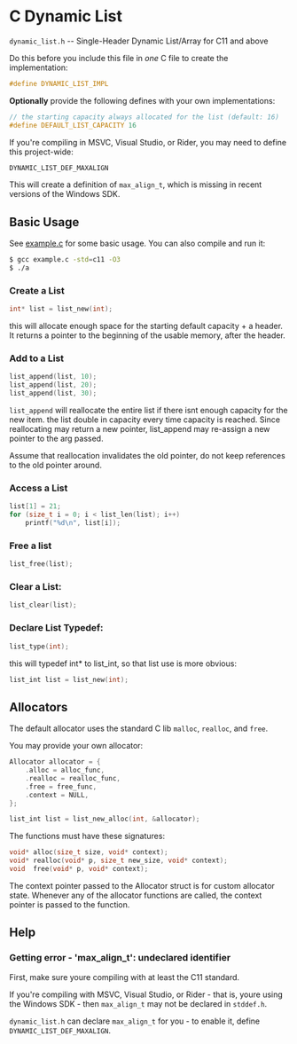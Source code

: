 # C Dynamic List
`dynamic_list.h` -- Single-Header Dynamic List/Array for C11 and above

Do this before you include this file in *one* C file to create the implementation:
```c
#define DYNAMIC_LIST_IMPL
```

**Optionally** provide the following defines with your own implementations:
```c
// the starting capacity always allocated for the list (default: 16)
#define DEFAULT_LIST_CAPACITY 16
```

If you're compiling in MSVC, Visual Studio, or Rider, you may need to define this project-wide:
```c
DYNAMIC_LIST_DEF_MAXALIGN
```
This will create a definition of `max_align_t`, which is missing in recent versions of the
Windows SDK.

## Basic Usage

See [example.c](example.c) for some basic usage. You can also compile and run it:
```sh
$ gcc example.c -std=c11 -O3
$ ./a
```

### Create a List
```c
int* list = list_new(int);
```
this will allocate enough space for the starting default capacity + a header. It returns
a pointer to the beginning of the usable memory, after the header.

### Add to a List
```c
list_append(list, 10);
list_append(list, 20);
list_append(list, 30);
```

`list_append` will reallocate the entire list if there isnt enough capacity for the new item.
the list double in capacity every time capacity is reached. Since reallocating may return
a new pointer, list_append may re-assign a new pointer to the arg passed.

Assume that reallocation invalidates the old pointer, do not keep references to the old
pointer around.

### Access a List

```c
list[1] = 21;
for (size_t i = 0; i < list_len(list); i++)
    printf("%d\n", list[i]);
```

### Free a list

```c
list_free(list);
```

### Clear a List:

```c
list_clear(list);
```

### Declare List Typedef:

```c
list_type(int);
```

this will typedef int* to list_int, so that list use is more obvious:

```c
list_int list = list_new(int);
```


## Allocators
The default allocator uses the standard C lib `malloc`, `realloc`, and `free`.

You may provide your own allocator:

```c
Allocator allocator = {
    .alloc = alloc_func,
    .realloc = realloc_func,
    .free = free_func,
    .context = NULL,
};

list_int list = list_new_alloc(int, &allocator);
```

The functions must have these signatures:

```c
void* alloc(size_t size, void* context);
void* realloc(void* p, size_t new_size, void* context);
void  free(void* p, void* context);
```

The context pointer passed to the Allocator struct is for custom allocator state. Whenever any
of the allocator functions are called, the context pointer is passed to the function.

## Help

### Getting error - 'max_align_t': undeclared identifier

First, make sure youre compiling with at least the C11 standard.

If you're compiling with MSVC, Visual Studio, or Rider - that is, youre using the Windows SDK - then `max_align_t` may not be declared in `stddef.h`.

`dynamic_list.h` can declare `max_align_t` for you - to enable it, define `DYNAMIC_LIST_DEF_MAXALIGN`.
